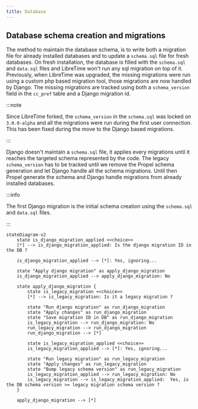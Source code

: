 ```yaml
---
title: Database
---
```


## Database schema creation and migrations

The method to maintain the database schema, is to write both a migration file for already installed databases and to update a `schema.sql` file for fresh databases. On fresh installation, the database is filled with the `schema.sql` and `data.sql` files and LibreTime won't run any sql migration on top of it. Previously, when LibreTime was upgraded, the missing migrations were run using a custom php based migration tool, those migrations are now handled by Django. The missing migrations are tracked using both a `schema_version` field in the `cc_pref` table and a Django migration id.

:::note

Since LibreTime forked, the `schema_version` in the `schema.sql` was locked on `3.0.0-alpha` and all the migrations were run during the first user connection. This has been fixed during the move to the Django based migrations.

:::

Django doesn't maintain a `schema.sql` file, it applies every migrations until it reaches the targeted schema represented by the code. The legacy `schema_version` has to be tracked until we remove the Propel schema generation and let Django handle all the schema migrations. Until then Propel generate the schema and Django handle migrations from already installed databases.

:::info

The first Django migration is the initial schema creation using the `schema.sql` and `data.sql` files.

:::

```mermaid
stateDiagram-v2
    state is_django_migration_applied <<choice>>
    [*] --> is_django_migration_applied: Is the django migration ID in the DB ?

    is_django_migration_applied --> [*]: Yes, ignoring...

    state "Apply django migration" as apply_django_migration
    is_django_migration_applied --> apply_django_migration: No

    state apply_django_migration {
        state is_legacy_migration <<choice>>
        [*] --> is_legacy_migration: Is it a legacy migration ?

        state "Run django migration" as run_django_migration
        state "Apply changes" as run_django_migration
        state "Save migration ID in DB" as run_django_migration
        is_legacy_migration --> run_django_migration: No
        run_legacy_migration --> run_django_migration
        run_django_migration --> [*]

        state is_legacy_migration_applied <<choice>>
        is_legacy_migration_applied --> [*]: Yes, ignoring...

        state "Run legacy migration" as run_legacy_migration
        state "Apply changes" as run_legacy_migration
        state "Bump legacy schema version" as run_legacy_migration
        is_legacy_migration_applied --> run_legacy_migration: No
        is_legacy_migration --> is_legacy_migration_applied:  Yes, is the DB schema version >= legacy migration schema version ?
    }

    apply_django_migration --> [*]
```
